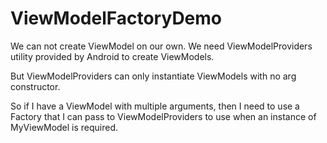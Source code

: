 # ViewModelFactoryDemo

We can not create ViewModel on our own. We need ViewModelProviders utility provided by Android to create ViewModels.

But ViewModelProviders can only instantiate ViewModels with no arg constructor.

So if I have a ViewModel with multiple arguments, then I need to use a Factory that I can pass to ViewModelProviders to use when an instance of MyViewModel is required.
